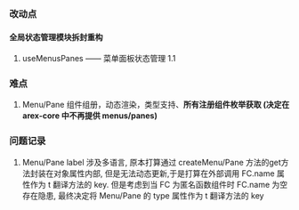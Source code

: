 ### 改动点

#### 全局状态管理模块拆封重构
1. useMenusPanes —— 菜单面板状态管理
1.1

### 难点
1. Menu/Pane 组件组册，动态渲染，类型支持、**所有注册组件枚举获取 (决定在 arex-core 中不再提供 menus/panes)**


### 问题记录
1. Menu/Pane label 涉及多语言, 原本打算通过 createMenu/Pane 方法的get方法封装在对象属性内部, 但是无法动态更新,于是打算在外部调用 FC.name 属性作为 t 翻译方法的 key. 但是考虑到当 FC 为匿名函数组件时 FC.name 为空存在隐患, 最终决定将 Menu/Pane 的 type 属性作为 t 翻译方法的 key
